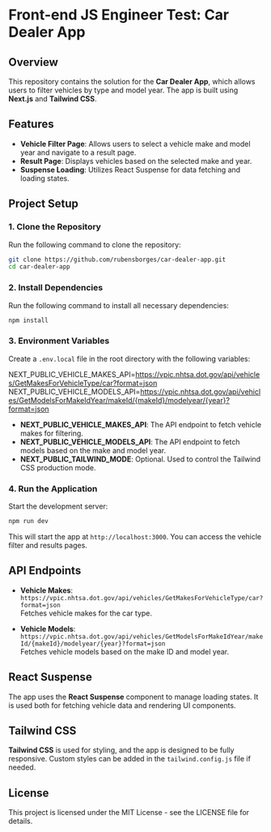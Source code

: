 # Front-end JS Engineer Test: Car Dealer App

## Overview

This repository contains the solution for the **Car Dealer App**, which allows users to filter vehicles by type and model year. The app is built using **Next.js** and **Tailwind CSS**.

## Features

- **Vehicle Filter Page**: Allows users to select a vehicle make and model year and navigate to a result page.
- **Result Page**: Displays vehicles based on the selected make and year.
- **Suspense Loading**: Utilizes React Suspense for data fetching and loading states.

## Project Setup

### 1. Clone the Repository

Run the following command to clone the repository:

```bash
git clone https://github.com/rubensborges/car-dealer-app.git
cd car-dealer-app
```
### 2. Install Dependencies

Run the following command to install all necessary dependencies:
```bash
npm install
```

### 3. Environment Variables

Create a `.env.local` file in the root directory with the following variables:

NEXT_PUBLIC_VEHICLE_MAKES_API=https://vpic.nhtsa.dot.gov/api/vehicles/GetMakesForVehicleType/car?format=json NEXT_PUBLIC_VEHICLE_MODELS_API=https://vpic.nhtsa.dot.gov/api/vehicles/GetModelsForMakeIdYear/makeId/{makeId}/modelyear/{year}?format=json 


- **NEXT_PUBLIC_VEHICLE_MAKES_API**: The API endpoint to fetch vehicle makes for filtering.
- **NEXT_PUBLIC_VEHICLE_MODELS_API**: The API endpoint to fetch models based on the make and model year.
- **NEXT_PUBLIC_TAILWIND_MODE**: Optional. Used to control the Tailwind CSS production mode.

### 4. Run the Application

Start the development server:

```bash
npm run dev
```

This will start the app at `http://localhost:3000`. You can access the vehicle filter and results pages.


## API Endpoints

- **Vehicle Makes**: `https://vpic.nhtsa.dot.gov/api/vehicles/GetMakesForVehicleType/car?format=json`  
  Fetches vehicle makes for the car type.
  
- **Vehicle Models**: `https://vpic.nhtsa.dot.gov/api/vehicles/GetModelsForMakeIdYear/makeId/{makeId}/modelyear/{year}?format=json`  
  Fetches vehicle models based on the make ID and model year.

## React Suspense

The app uses the **React Suspense** component to manage loading states. It is used both for fetching vehicle data and rendering UI components.

## Tailwind CSS

**Tailwind CSS** is used for styling, and the app is designed to be fully responsive. Custom styles can be added in the `tailwind.config.js` file if needed.

## License

This project is licensed under the MIT License - see the LICENSE file for details.

